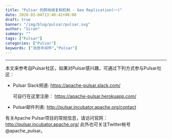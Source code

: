 ```yaml
---
title: "Pulsar 的跨地域复制机制 - Geo Replication(一)"
date: 2020-03-04T13:40:42+08:00
draft: true
banner: "/img/blog/pulsar/pulsar.svg"
author: "Siran"
summary: ""
tags: ["Pulsar"]
categories: ["Pulsar"]
keywords: ["消息中间件","Pulsar"]
---
```



****
本文来参考自Pulsar社区，如果对Pulsar感兴趣，可通过下列方式参与Pulsar社区：

- Pulsar Slack频道: 
  https://apache-pulsar.slack.com/
  
  可自行在这里注册：
  https://apache-pulsar.herokuapp.com/

- Pulsar邮件列表: http://pulsar.incubator.apache.org/contact



有关Apache Pulsar项目的常规信息，请访问官网：
http://pulsar.incubator.apache.org/
此外也可关注Twitter帐号@apache_pulsar。

